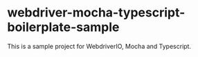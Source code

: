 # webdriver-mocha-typescript-boilerplate-sample
This is a sample project for WebdriverIO, Mocha and Typescript.
